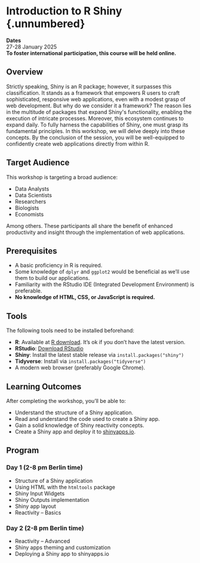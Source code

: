 # Introduction to R Shiny {.unnumbered}

**Dates**  
27-28 January 2025  
**To foster international participation, this course will be held online.**

## Overview

Strictly speaking, Shiny is an R package; however, it surpasses this classification.
It stands as a framework that empowers R users to craft sophisticated,
responsive web applications, even with a modest grasp of web development.
But why do we consider it a framework?
The reason lies in the multitude of packages that expand Shiny's
functionality, enabling the execution of intricate processes.
Moreover, this ecosystem continues to expand daily.
To fully harness the capabilities of Shiny, one must grasp its fundamental principles.
In this workshop, we will delve deeply into these concepts.
By the conclusion of the session,
you will be well-equipped to confidently create web applications directly from within R.

## Target Audience

This workshop is targeting a broad audience:  

- Data Analysts  
- Data Scientists  
- Researchers  
- Biologists  
- Economists  

Among others. These participants all share the benefit of enhanced productivity and insight through the implementation of web applications.

## Prerequisites

- A basic proficiency in R is required.
- Some knowledge of `dplyr` and `ggplot2` would be beneficial as we’ll use them to build our applications.
- Familiarity with the RStudio IDE (Integrated Development Environment) is preferable.
- **No knowledge of HTML, CSS, or JavaScript is required.**

## Tools

The following tools need to be installed beforehand:

- **R**: Available at [R download](https://cran.r-project.org/bin/windows/base/). It’s ok if you don’t have the latest version.
- **RStudio**: [Download RStudio](https://rstudio.com/products/rstudio/download/preview/)
- **Shiny**: Install the latest stable release via `install.packages("shiny")`
- **Tidyverse**: Install via `install.packages("tidyverse")`
- A modern web browser (preferably Google Chrome).

## Learning Outcomes

After completing the workshop, you’ll be able to:

- Understand the structure of a Shiny application.
- Read and understand the code used to create a Shiny app.
- Gain a solid knowledge of Shiny reactivity concepts.
- Create a Shiny app and deploy it to [shinyapps.io](https://www.shinyapps.io/).

## Program

### Day 1 (2-8 pm Berlin time)
- Structure of a Shiny application
- Using HTML with the `htmltools` package
- Shiny Input Widgets
- Shiny Outputs implementation
- Shiny app layout
- Reactivity – Basics

### Day 2 (2-8 pm Berlin time)
- Reactivity – Advanced
- Shiny apps theming and customization
- Deploying a Shiny app to shinyapps.io

